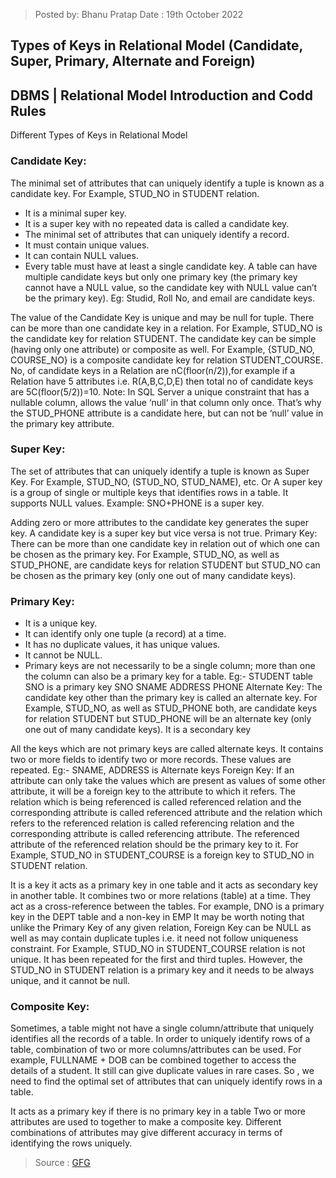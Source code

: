 > Posted by: Bhanu Pratap
> Date : 19th October 2022



## Types of Keys in Relational Model (Candidate, Super, Primary, Alternate and Foreign)


 
## DBMS | Relational Model Introduction and Codd Rules 

Different Types of Keys in Relational Model 

### Candidate Key: 
The minimal set of attributes that can uniquely identify a tuple is known as a candidate key. For Example, STUD_NO in STUDENT relation. 

* It is a minimal super key.
* It is a super key with no repeated data is called a candidate key.
* The minimal set of attributes that can uniquely identify a record.
* It must contain unique values.
* It can contain NULL values.
* Every table must have at least a single candidate key.
A table can have multiple candidate keys but only one primary key (the primary key cannot have a NULL value, so the candidate key with NULL value can’t be the primary key).
Eg: Studid, Roll No, and email are candidate keys.


The value of the Candidate Key is unique and may be null for tuple.
There can be more than one candidate key in a relation. For Example, STUD_NO is the candidate key for relation STUDENT.
The candidate key can be simple (having only one attribute) or composite as well. For Example, {STUD_NO, COURSE_NO} is a composite candidate key for relation STUDENT_COURSE.
No, of candidate keys in a Relation are nC(floor(n/2)),for example if a Relation have 5 attributes i.e. R(A,B,C,D,E) then total no of candidate keys are 5C(floor(5/2))=10.
Note: In SQL Server a unique constraint that has a nullable column, allows the value ‘null‘ in that column only once. That’s why the STUD_PHONE attribute is a candidate here, but can not be ‘null’ value in the primary key attribute. 

### Super Key: 
The set of attributes that can uniquely identify a tuple is known as Super Key. For Example, STUD_NO, (STUD_NO, STUD_NAME), etc. 
Or  A super key is a group of single or multiple keys that identifies rows in a table. It supports NULL values. Example: SNO+PHONE is a super key.

Adding zero or more attributes to the candidate key generates the super key.
A candidate key is a super key but vice versa is not true.
Primary Key: There can be more than one candidate key in relation out of which one can be chosen as the primary key. For Example, STUD_NO, as well as STUD_PHONE, are candidate keys for relation STUDENT but STUD_NO can be chosen as the primary key (only one out of many candidate keys).  

### Primary Key:

* It is a unique key.
* It can identify only one tuple (a record) at a time.
* It has no duplicate values, it has unique values.
* It cannot be NULL.
* Primary keys are not necessarily to be a single column; more than one 
the column can also be a primary key for a table.
Eg:- STUDENT table SNO is a primary key
SNO SNAME ADDRESS PHONE 
Alternate Key: The candidate key other than the primary key is called an alternate key. For Example, STUD_NO, as well as STUD_PHONE both, are candidate keys for relation STUDENT but STUD_PHONE will be an alternate key (only one out of many candidate keys). It is a secondary key

All the keys which are not primary keys are called alternate keys.
It contains two or more fields to identify two or more records.
These values are repeated.
Eg:- SNAME, ADDRESS is Alternate keys 
Foreign Key: If an attribute can only take the values which are present as values of some other attribute, it will be a foreign key to the attribute to which it refers. The relation which is being referenced is called referenced relation and the corresponding attribute is called referenced attribute and the relation which refers to the referenced relation is called referencing relation and the corresponding attribute is called referencing attribute. The referenced attribute of the referenced relation should be the primary key to it. For Example, STUD_NO in STUDENT_COURSE is a foreign key to STUD_NO in STUDENT relation.  

It is a key it acts as a primary key in one table and it acts as 
secondary key in another table.
It combines two or more relations (table) at a time.
They act as a cross-reference between the tables.
For example, DNO is a primary key in the DEPT table and a non-key in EMP
It may be worth noting that unlike the Primary Key of any given relation, Foreign Key can be NULL as well as may contain duplicate tuples i.e. it need not follow uniqueness constraint. For Example, STUD_NO in STUDENT_COURSE relation is not unique. It has been repeated for the first and third tuples. However, the STUD_NO in STUDENT relation is a primary key and it needs to be always unique, and it cannot be null. 

### Composite Key: 
Sometimes, a table might not have a single column/attribute that uniquely identifies all the records of a table. In order to uniquely identify rows of a table, combination of two or more columns/attributes can be used. For example, FULLNAME + DOB can be combined together to access the details of a student. It still can give duplicate values in rare cases. So , we need to find the optimal set of attributes that can uniquely identify rows in a table.

It acts as a primary key if there is no primary key in a table
Two or more attributes are used to together to make a composite key.
Different combinations of attributes may give different accuracy in terms of identifying the rows uniquely.


> Source : [GFG](https://www.geeksforgeeks.org/types-of-keys-in-relational-model-candidate-super-primary-alternate-and-foreign/)
